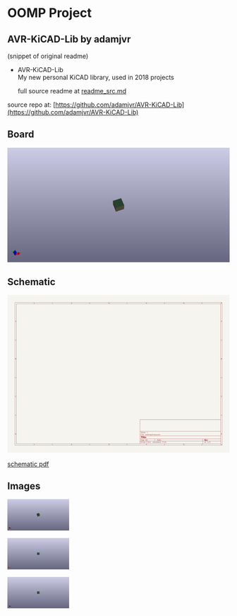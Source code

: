 # OOMP Project  
## AVR-KiCAD-Lib  by adamjvr  
  
(snippet of original readme)  
  
- AVR-KiCAD-Lib  
My new personal KiCAD library, used in 2018 projects   
  
  full source readme at [readme_src.md](readme_src.md)  
  
source repo at: [https://github.com/adamjvr/AVR-KiCAD-Lib](https://github.com/adamjvr/AVR-KiCAD-Lib)  
## Board  
  
[![working_3d.png](working_3d_600.png)](working_3d.png)  
## Schematic  
  
[![working_schematic.png](working_schematic_600.png)](working_schematic.png)  
  
[schematic pdf](working_schematic.pdf)  
## Images  
  
[![working_3d.png](working_3d_140.png)](working_3d.png)  
  
[![working_3d_back.png](working_3d_back_140.png)](working_3d_back.png)  
  
[![working_3d_front.png](working_3d_front_140.png)](working_3d_front.png)  
